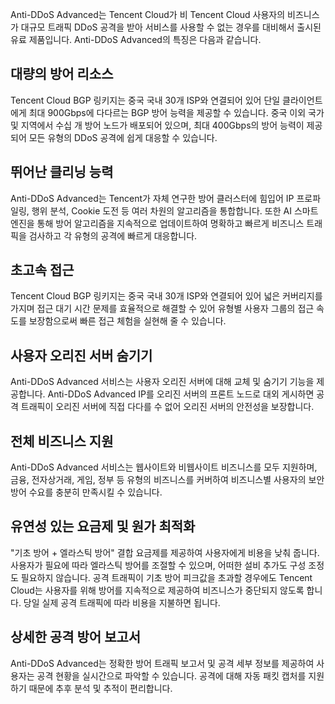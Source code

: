

Anti-DDoS Advanced는 Tencent Cloud가 비 Tencent Cloud 사용자의 비즈니스가 대규모 트래픽 DDoS 공격을 받아 서비스를 사용할 수 없는 경우를 대비해서 출시된 유료 제품입니다. Anti-DDoS Advanced의 특징은 다음과 같습니다.

## 대량의 방어 리소스
Tencent Cloud BGP 링키지는 중국 국내 30개 ISP와 연결되어 있어 단일 클라이언트에게 최대 900Gbps에 다다르는 BGP 방어 능력을 제공할 수 있습니다. 중국 이외 국가 및 지역에서 수십 개 방어 노드가 배포되어 있으며, 최대 400Gbps의 방어 능력이 제공되어 모든 유형의 DDoS 공격에 쉽게 대응할 수 있습니다.
## 뛰어난 클리닝 능력
Anti-DDoS Advanced는 Tencent가 자체 연구한 방어 클러스터에 힘입어 IP 프로파일링, 행위 분석, Cookie 도전 등 여러 차원의 알고리즘을 통합합니다. 또한 AI 스마트 엔진을 통해 방어 알고리즘을 지속적으로 업데이트하여 명확하고 빠르게 비즈니스 트래픽을 검사하고 각 유형의 공격에 빠르게 대응합니다.
## 초고속 접근
Tencent Cloud BGP 링키지는 중국 국내 30개 ISP와 연결되어 있어 넓은 커버리지를 가지며 접근 대기 시간 문제를 효율적으로 해결할 수 있어 유형별 사용자 그룹의 접근 속도를 보장함으로써 빠른 접근 체험을 실현해 줄 수 있습니다.
## 사용자 오리진 서버 숨기기
Anti-DDoS Advanced 서비스는 사용자 오리진 서버에 대해 교체 및 숨기기 기능을 제공합니다. Anti-DDoS Advanced IP를 오리진 서버의 프론트 노드로 대외 게시하면 공격 트래픽이 오리진 서버에 직접 다다를 수 없어 오리진 서버의 안전성을 보장합니다.
## 전체 비즈니스 지원
Anti-DDoS Advanced 서비스는 웹사이트와 비웹사이트 비즈니스를 모두 지원하며, 금융, 전자상거래, 게임, 정부 등 유형의 비즈니스를 커버하여 비즈니스별 사용자의 보안 방어 수요를 충분히 만족시킬 수 있습니다.
## 유연성 있는 요금제 및 원가 최적화
"기초 방어 + 엘라스틱 방어" 결합 요금제를 제공하여 사용자에게 비용을 낮춰 줍니다. 사용자가 필요에 따라 엘라스틱 방어를 조절할 수 있으며, 어떠한 설비 추가도 구성 조정도 필요하지 않습니다. 공격 트래픽이 기초 방어 피크값을 초과할 경우에도 Tencent Cloud는 사용자를 위해 방어를 지속적으로 제공하여 비즈니스가 중단되지 않도록 합니다. 당일 실제 공격 트래픽에 따라 비용을 지불하면 됩니다.
## 상세한 공격 방어 보고서
Anti-DDoS Advanced는 정확한 방어 트래픽 보고서 및 공격 세부 정보를 제공하여 사용자는 공격 현황을 실시간으로 파악할 수 있습니다. 공격에 대해 자동 패킷 캡처를 지원하기 때문에 추후 분석 및 추적이 편리합니다.

